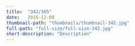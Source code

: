 ```yaml
---
title:  "342/365"
date:   2015-12-08
thumbnail-path: "thumbnails/thumbnail-342.jpg"
full-path: "full-size/full-size-342.jpg"
short-description: "Description"
---
```

